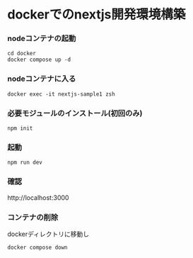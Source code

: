 # dockerでのnextjs開発環境構築

### nodeコンテナの起動
```
cd docker
docker compose up -d
```

### nodeコンテナに入る
```
docker exec -it nextjs-sample1 zsh
```
### 必要モジュールのインストール(初回のみ)
```
npm init
```

### 起動
```npm run dev```

### 確認
http://localhost:3000

### コンテナの削除
dockerディレクトリに移動し
```
docker compose down
```
